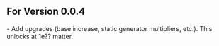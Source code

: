 <h2>For Version 0.0.4</h2>
  - Add upgrades (base increase, static generator multipliers, etc.). This unlocks at 1e?? matter.
